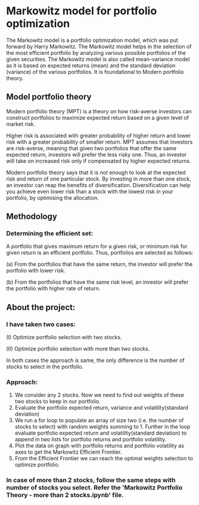 # Markowitz model for portfolio optimization
The Markowitz model is a portfolio optimization model, which was put forward by Harry Markowitz. The Markowitz model helps in the selection of the most efficient portfolio by analyzing various possible portfolios of the given securities. The Markowitz model is also called mean-variance model as it is based on expected returns (mean) and the standard deviation (variance) of the various portfolios. It is foundational to Modern portfolio theory.

## Model portfolio theory

Modern portfolio theory (MPT) is a theory on how risk-averse investors can construct portfolios to maximize expected return based on a given level of market risk.

Higher risk is associated with greater probability of higher return and lower risk with a greater probability of smaller return. MPT assumes that investors are risk-averse, meaning that given two portfolios that offer the same expected return, investors will prefer the less risky one. Thus, an investor will take on increased risk only if compensated by higher expected returns.

Modern portfolio theory says that it is not enough to look at the expected risk and return of one particular stock. By investing in more than one stock, an investor can reap the benefits of diversification. Diversification can help you achieve even lower risk than a stock with the lowest risk in your portfolio, by optimising the allocation. 

## Methodology
### Determining the efficient set:
A portfolio that gives maximum return for a given risk, or minimum risk for given return is an efficient portfolio. Thus, portfolios are selected as follows:

(a) From the portfolios that have the same return, the investor will prefer the portfolio with lower risk.

(b) From the portfolios that have the same risk level, an investor will prefer the portfolio with higher rate of return.

## About the project:
### I have taken two cases:

(I) Optimize portfolio selection with two stocks.

(II) Optimize portfolio selection with more than two stocks.

In both cases the approach is same, the only difference is the number of stocks to select in the portfolio.

### Approach:
1. We consider any 2 stocks. Now we need to find out weights of these two stocks to keep in our portfolio. 
2. Evaluate the portfolio expected return, variance and volatility(standard deviation)
3. We run a for loop to populate an array of size two (i.e. the number of stocks to select) with random weights summing to 1. Further in the loop evaluate portfolio expected return and volatility(standard deviation) to append in two lists for portfolio returns and portfolio volatility. 
4. Plot the data on graph with portfolio returns and portfolio volatility as axes to get the Markowitz Efficient Frontier.
5. From the Efficient Frontier we can reach the optimal weights selection to optimize portfolio.

### In case of more than 2 stocks, follow the same steps with number of stocks you select. Refer the 'Markowitz Portfolio Theory - more than 2 stocks.ipynb' file.
 
